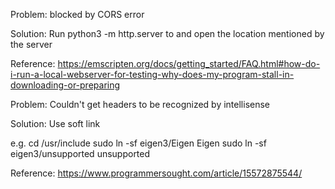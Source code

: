 Problem: blocked by CORS error

Solution: Run python3 -m http.server to and open the location mentioned by the server

Reference: https://emscripten.org/docs/getting_started/FAQ.html#how-do-i-run-a-local-webserver-for-testing-why-does-my-program-stall-in-downloading-or-preparing

Problem: Couldn't get headers to be recognized by intellisense

Solution: Use soft link

e.g.
cd /usr/include
sudo ln -sf eigen3/Eigen Eigen
sudo ln -sf eigen3/unsupported unsupported

Reference: https://www.programmersought.com/article/15572875544/
